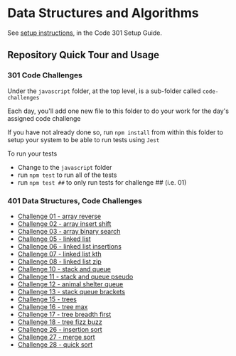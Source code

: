 # Data Structures and Algorithms

See [setup instructions](https://codefellows.github.io/setup-guide/code-301/3-code-challenges), in the Code 301 Setup Guide.

## Repository Quick Tour and Usage

### 301 Code Challenges

Under the `javascript` folder, at the top level, is a sub-folder called `code-challenges`

Each day, you'll add one new file to this folder to do your work for the day's assigned code challenge

If you have not already done so, run `npm install` from within this folder to setup your system to be able to run tests using `Jest`

To run your tests

- Change to the `javascript` folder
- run `npm test` to run all of the tests
- run `npm test ##` to only run tests for challenge ## (i.e. 01)

### 401 Data Structures, Code Challenges
- [Challenge 01 - array reverse](javascript/code-challenges/array-reverse/README.md)
- [Challenge 02 - array insert shift](javascript/code-challenges/array-insert-shift/README.md)
- [Challenge 03 - array binary search](javascript/code-challenges/array-binary-search/README.md)
- [Challenge 05 - linked list](javascript/linked-list/../code-challenges/linked-list/README.md)
- [Challenge 06 - linked list insertions](javascript/code-challenges/linked-list-insertions/README.md)
- [Challenge 07 - linked list kth](javascript/code-challenges/linked-list-kth/README.md)
- [Challenge 08 - linked list zip](javascript/code-challenges/linked-list-zip/README.md)
- [Challenge 10 - stack and queue](javascript/code-challenges/stack-and-queue/README.md)
- [Challenge 11 - stack and queue pseudo](javascript/code-challenges/stack-queue-pseudo/README.md)
- [Challenge 12 - animal shelter queue](javascript/code-challenges/stack-queue-animal-shelter/README.md)
- [Challenge 13 - stack queue brackets](javascript/code-challenges/stack-queue-brackets/README.md)
- [Challenge 15 - trees](javascript/code-challenges/trees/README.md)
- [Challenge 16 - tree max](javascript/code-challenges/tree-max/README.md)
- [Challenge 17 - tree breadth first](javascript/code-challenges/tree-breadth-first/README.md)
- [Challenge 18 - tree fizz buzz](javascript/code-challenges/tree-fizz-buzz/README.md)
- [Challenge 26 - insertion sort](javascript/code-challenges/insertion-sort/README.md)
- [Challenge 27 - merge sort](javascript/code-challenges/merge-sort/README.md)
- [Challenge 28 - quick sort](javascript/code-challenges/quick-sort/README.md)